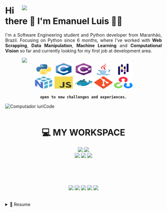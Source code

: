 <div align=right>
<img min-width="50px" max-width="400px" width="450px" align="right" src="https://github-readme-stats.vercel.app/api?username=tiovader&show_icons=true&count_private=false&theme=dark">
<div align=left>
<h1> Hi there 👋 I'm Emanuel Luis 👨‍💻 </h1>
<p align=justify>I'm a Software Engineering student and Python developer from Maranhão, Brazil. Focusing on Python since 6 months, where I've worked with <strong>Web Scrapping</strong>, <strong>Data Manipulation</strong>, <strong>Machine Learning</strong> and <strong>Computational Vision</strong> so far and currently looking for my first job at development area.</p>
<img min-width="50px" max-width="400px" width="450px" align="right" src="https://github-readme-stats.vercel.app/api/top-langs/?username=tiovader&theme=dark">  
<div align=center>
<br/>
      
<img alt="python" height="40" width="60" src="https://raw.githubusercontent.com/devicons/devicon/master/icons/python/python-original.svg">
<img alt="c" height="40" width="60" src="https://raw.githubusercontent.com/devicons/devicon/2ae2a900d2f041da66e950e4d48052658d850630/icons/c/c-original.svg">
<img alt="csharp" height="40" width="60" src="https://raw.githubusercontent.com/devicons/devicon/2ae2a900d2f041da66e950e4d48052658d850630/icons/csharp/csharp-original.svg">
<img alt="java" height="40" width="60" src="https://raw.githubusercontent.com/devicons/devicon/2ae2a900d2f041da66e950e4d48052658d850630/icons/java/java-original.svg">
<img alt="pandas" height="40" width="60" src="https://raw.githubusercontent.com/devicons/devicon/2ae2a900d2f041da66e950e4d48052658d850630/icons/pandas/pandas-original.svg">
<br/>
<img alt="numpy" height="40" width="60" src="https://raw.githubusercontent.com/devicons/devicon/2ae2a900d2f041da66e950e4d48052658d850630/icons/numpy/numpy-original.svg">
<img alt="javascript" height="40" width="60" src="https://raw.githubusercontent.com/devicons/devicon/master/icons/javascript/javascript-original.svg">
<img alt="docker" height="40" width="60" src="https://raw.githubusercontent.com/devicons/devicon/master/icons/docker/docker-original.svg">
<img alt="git" height="40" width="60" src="https://raw.githubusercontent.com/devicons/devicon/master/icons/git/git-original.svg">
<img alt="opencv" height="40" width="60" src="https://raw.githubusercontent.com/devicons/devicon/master/icons/opencv/opencv-original.svg">
    
  **`open to new challenges and experiences.`**
</div>


<img src="https://raw.githubusercontent.com/MicaelliMedeiros/micaellimedeiros/master/image/computer-illustration.png" min-width="50px" max-width="400px" width="400px" align="left" alt="Computador iuriCode">
  <br/>
  <br/>

<div align=right>  
<div align=center>
<h1> <strong>💻 MY WORKSPACE</strong> </h1>
<img src="https://img.shields.io/badge/windows-%230078D6.svg?&style=for-the-badge&logo=windows&logoColor=white"/>
<img src="https://img.shields.io/badge/Ubuntu-E95420?style=for-the-badge&logo=ubuntu&logoColor=white"> 
  <br/>
<img src="https://img.shields.io/badge/intel-core%20i5 3470-%230071C5.svg?&style=for-the-badge&logo=intel&logoColor=white" />
<img src="https://img.shields.io/badge/RAM-24GB DDR3-%230071C5.svg?&style=for-the-badge&logoColor=white" />
<img src="https://img.shields.io/badge/nvidia-gtx%201060%203GB-%2376B900.svg?&style=for-the-badge&logo=nvidia&logoColor=white"/>
</div>
</div>
<br/>
<br/>
<br/>
<br/>
<br/>
<div align=center>
<a href="https://www.linkedin.com/in/emanuel-l-5580b9125/" target="_blank"><img src="https://img.shields.io/badge/-LinkedIn-%230077B5?style=for-the-badge&logo=linkedin&logoColor=white" target="_blank"></a>
<a href="https://stackoverflow.com/users/17576381/tiov4d3r"><img src="https://img.shields.io/badge/Stack_Overflow-FE7A16?style=for-the-badge&logo=stack-overflow&logoColor=white"></a>
<a href="https://mail.google.com/mail/u/0/?fs=1&tf=cm&source=mailto&to=emanuel.filho08@gmail.com"><img src="https://img.shields.io/badge/Gmail-D14836?style=for-the-badge&logo=gmail&logoColor=white" target="_blank"></a>
<a href="https://twitter.com/tiov4d3r"><img src="https://img.shields.io/badge/Twitter-1DA1F2?style=for-the-badge&logo=twitter&logoColor=white"></a>
<a href="https://www.instagram.com/tiov4d3r/"><img src="https://img.shields.io/badge/Instagram-E4405F?style=for-the-badge&logo=instagram&logoColor=white"></a>
</div>
<br/>
<br/>
    
<details>
  <summary>📃 Resume</summary>

  ## Education

  - 📖 **Software Engineering**\
  📆 2021 - *Now*\
  📍 **UniDomBosco University Center** - São Luís, Brazil

  ### Courses

  - 📖 [**C# Curso Completo: Do Básico ao Avançado!**](https://www.udemy.com/certificate/UC-1fb01566-9f25-4c3a-ae4f-da1ff8465ed6/)\
  📆 05/02/2020\
  📍 **Udemy** - Leonardo Moura Leitão
  
  - 📖 [**C# Basics for Beginners: Learn C# Fundamentals by Coding**](https://www.udemy.com/certificate/UC-319fe684-5ec0-48e0-8c7f-4248932ed54d/)\
  📆 05/08/2020\
  📍 **Udemy** - Mosh Hamedani
  
  - 📖 [**C# Intermediate: Classes, Interfaces and OOP**](https://www.udemy.com/certificate/UC-ec641ed1-8d1d-436f-a2b9-3388e9a8958d/)\
  📆 07/18/2020\
  📍 **Udemy** - Mosh Hamedani

  - 📖 [**C# Advanced Topics: Prepare for Technical Interviews**](https://www.udemy.com/certificate/UC-1abc88b4-95e7-4e97-aaff-2471a71566da/)\
  📆 10/04/2020\
  📍 **Udemy** - Mosh Hamedani

  - 📖 [**Python 3 - Curso Completo do Básico ao Avançado**](https://www.udemy.com/certificate/UC-a1ac8f23-95bd-4b27-8133-d474faef3c44/)\
  📆 07/08/2021\
  📍 **Udemy** - Leonardo Moura Leitão

  - 📖 **Training in Machine Learning**\
  📆 12/03/2022 \
  📍 **Data Inception AI** - Giovanni Lucca
  
  - 📖 **Training in Computational Vision**\
  📆 *Now* \
  📍 **Data Inception AI** - Giovanni Lucca
  
</details>
